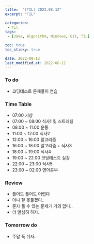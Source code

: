 ```yaml
---
title:  "[TIL] 2022.08.12"
excerpt: "TIL"

categories:
 - Til
tags:
 - [Java, Algorithm, Windows, Git, TIL]

toc: true
toc_sticky: true

date: 2022-08-12
last_modified_at: 2022-08-12
---
```



### To do
- 코딩테스트 문제풀이 연습


### Time Table
- 07:00 기상
- 07:00 ~ 08:00 식사1 및 스트레칭
- 08:00 ~ 11:00 운동
- 11:00 ~ 12:00 식사2 
- 12:00 ~ 16:00 알고리즘
- 16:00 ~ 18:00 알고리즘 + 식사3
- 18:00 ~ 19:00 식사4
- 19:00 ~ 22:00 코딩테스트 실강
- 22:00 ~ 23:00 식사5
- 23:00 ~ 02:00 영어공부


### Review
- 풀어도 풀어도 어렵다
- 아니 잘 못풀겠다..
- 혼자 풀 수 있는 문제가 거의 없다..
- 더 열심히 하자..

### Tomorrow do
- 주말 푹 쉬자..